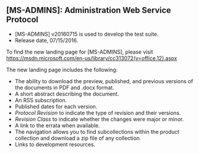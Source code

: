 ## [MS-ADMINS]: Administration Web Service Protocol
- [MS-ADMINS] v20160715 is used to develop the test suite.
- Release date, 07/15/2016.

To find the new landing page for [MS-ADMINS], please visit https://msdn.microsoft.com/en-us/library/cc313072(v=office.12).aspx

The new landing page includes the following:
- The ability to download the preview, published, and previous versions of the documents in PDF and .docx format.
- A short abstract describing the document.
- An RSS subscription.
- Published dates for each version.
- *Protocol Revision* to indicate the type of revision and their versions.
- *Revision Class* to indicate whether the changes were major or minor.
- A link to the errata when available.
- The navigation allows you to find subcollections within the product collection and download a zip file of any collection.
- Links to development resources.